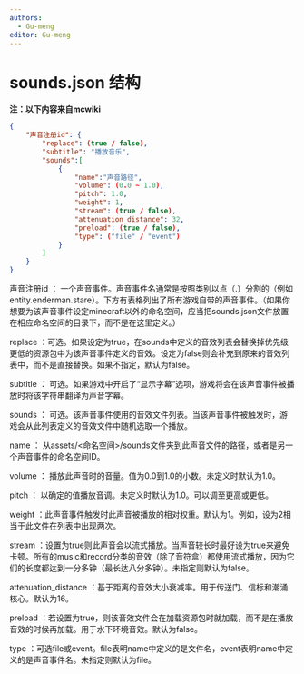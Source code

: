 ```yaml
---
authors:
  - Gu-meng
editor: Gu-meng
---
```

# sounds.json 结构
**注：以下内容来自mcwiki**
```json
{
    "声音注册id": {
        "replace": (true / false),
        "subtitle": "播放音乐",
        "sounds":[
            {
                "name":"声音路径",
                "volume": (0.0 ~ 1.0),
                "pitch": 1.0,
                "weight": 1,
                "stream": (true / false),
                "attenuation_distance": 32,
                "preload": (true / false),
                "type": ("file" / "event")
            }
        ]
    }
}
```
声音注册id ： 一个声音事件。声音事件名通常是按照类别以点（.）分割的（例如entity.enderman.stare）。下方有表格列出了所有游戏自带的声音事件。（如果你想要为该声音事件设定minecraft以外的命名空间，应当把sounds.json文件放置在相应命名空间的目录下，而不是在这里定义。）

replace ：可选。如果设定为true，在sounds中定义的音效列表会替换掉优先级更低的资源包中为该声音事件定义的音效。设定为false则会补充到原来的音效列表中，而不是直接替换。如果不指定，默认为false。

subtitle ： 可选。如果游戏中开启了“显示字幕”选项，游戏将会在该声音事件被播放时将该字符串翻译为声音字幕。

sounds ： 可选。该声音事件使用的音效文件列表。当该声音事件被触发时，游戏会从此列表定义的音效文件中随机选取一个播放。

name ： 从assets/<命名空间>/sounds文件夹到此声音文件的路径，或者是另一个声音事件的命名空间ID。

volume ： 播放此声音时的音量。值为0.0到1.0的小数。未定义时默认为1.0。

pitch ： 以确定的值播放音调。未定义时默认为1.0。可以调至更高或更低。

weight ：此声音事件触发时此声音被播放的相对权重。默认为1。例如，设为2相当于此文件在列表中出现两次。

stream ：设置为true则此声音会以流式播放。当声音较长时最好设为true来避免卡顿。所有的music和record分类的音效（除了音符盒）都使用流式播放，因为它们的长度都达到一分多钟（最长达八分多钟）。未指定则默认为false。

attenuation_distance ：基于距离的音效大小衰减率。用于传送门、信标和潮涌核心。默认为16。

preload ：若设置为true，则该音效文件会在加载资源包时就加载，而不是在播放音效的时候再加载。用于水下环境音效。默认为false。

type ：可选file或event。file表明name中定义的是文件名，event表明name中定义的是声音事件名。未指定则默认为file。
